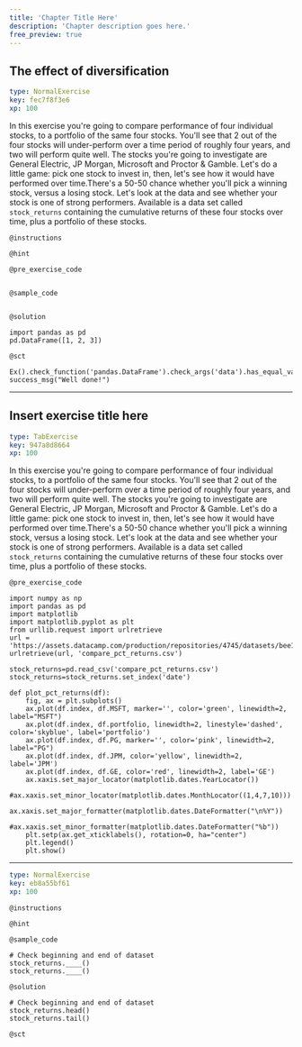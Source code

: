 ```yaml
---
title: 'Chapter Title Here'
description: 'Chapter description goes here.'
free_preview: true
---
```


## The effect of diversification

```yaml
type: NormalExercise
key: fec7f8f3e6
xp: 100
```

In this exercise you're going to compare performance of four individual stocks, to a portfolio of the same four stocks. You'll see that 2 out of the four stocks will under-perform over a time period of roughly four years, and two will perform quite well. The stocks you're going to investigate are General Electric, JP Morgan, Microsoft and Proctor & Gamble. Let's do a little game: pick one stock to invest in, then, let's see how it would have performed over time.There's a 50-50 chance whether you'll pick a winning stock, versus a losing stock. Let's look at the data and see whether your stock is one of strong performers. Available is a data set called `stock_returns` containing the cumulative returns of these four stocks over time, plus a portfolio of these stocks.

`@instructions`


`@hint`


`@pre_exercise_code`
```{python}

```

`@sample_code`
```{python}

```

`@solution`
```{python}
import pandas as pd
pd.DataFrame([1, 2, 3])
```

`@sct`
```{python}
Ex().check_function('pandas.DataFrame').check_args('data').has_equal_value()
success_msg("Well done!")
```

---

## Insert exercise title here

```yaml
type: TabExercise
key: 947a8d8664
xp: 100
```

In this exercise you're going to compare performance of four individual stocks, to a portfolio of the same four stocks. You'll see that 2 out of the four stocks will under-perform over a time period of roughly four years, and two will perform quite well. The stocks you're going to investigate are General Electric, JP Morgan, Microsoft and Proctor & Gamble. Let's do a little game: pick one stock to invest in, then, let's see how it would have performed over time.There's a 50-50 chance whether you'll pick a winning stock, versus a losing stock. Let's look at the data and see whether your stock is one of strong performers. Available is a data set called `stock_returns` containing the cumulative returns of these four stocks over time, plus a portfolio of these stocks.

`@pre_exercise_code`
```{python}
import numpy as np
import pandas as pd
import matplotlib
import matplotlib.pyplot as plt
from urllib.request import urlretrieve
url = 'https://assets.datacamp.com/production/repositories/4745/datasets/bee1460940560e2833519271de9440cc8c4a57d5/compare_pct_returns.csv'
urlretrieve(url, 'compare_pct_returns.csv')

stock_returns=pd.read_csv('compare_pct_returns.csv')
stock_returns=stock_returns.set_index('date')

def plot_pct_returns(df):
    fig, ax = plt.subplots()
    ax.plot(df.index, df.MSFT, marker='', color='green', linewidth=2, label="MSFT")
    ax.plot(df.index, df.portfolio, linewidth=2, linestyle='dashed', color='skyblue', label='portfolio')
    ax.plot(df.index, df.PG, marker='', color='pink', linewidth=2, label="PG")
    ax.plot(df.index, df.JPM, color='yellow', linewidth=2, label='JPM')
    ax.plot(df.index, df.GE, color='red', linewidth=2, label='GE')
    ax.xaxis.set_major_locator(matplotlib.dates.YearLocator())
    #ax.xaxis.set_minor_locator(matplotlib.dates.MonthLocator((1,4,7,10)))
    ax.xaxis.set_major_formatter(matplotlib.dates.DateFormatter("\n%Y"))
    #ax.xaxis.set_minor_formatter(matplotlib.dates.DateFormatter("%b"))
    plt.setp(ax.get_xticklabels(), rotation=0, ha="center")
    plt.legend()
    plt.show()

```

***

```yaml
type: NormalExercise
key: eb8a55bf61
xp: 100
```

`@instructions`


`@hint`


`@sample_code`
```{python}
# Check beginning and end of dataset
stock_returns.____()
stock_returns.____()
```

`@solution`
```{python}
# Check beginning and end of dataset
stock_returns.head()
stock_returns.tail()
```

`@sct`
```{python}

```
